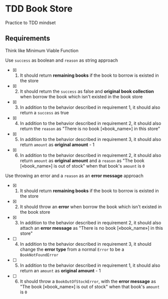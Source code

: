 # TDD Book Store

Practice to TDD mindset

## Requirements

Think like Minimum Viable Function

Use `success` as boolean and `reason` as string approach

- [x] 1) It should return **remaining books** if the book to borrow is existed in the store
- [x] 2) It should return the `success` as false and **original book collection** when borrow the book which isn't existed in the book store
- [x] 3) In addition to the behavior described in requirement 1, it should also return a `success` as true
- [x] 4) In addition to the behavior described in requirement 2, it should also return the `reason` as "There is no book [«book_name»] in this store"
- [x] 5) In addition to the behavior described in requirement 3, it should also return `amount` as **original amount** - 1
- [x] 6) In addition to the behavior described in requirement 2, it should also return `amount` as **original amount** and a `reason` as "The book [«book_name»] is out of stock" when that book's `amount` is `0`

Use throwing an error and a `reason` as an **error message** approach

- [x] 1) It should return **remaining books** if the book to borrow is existed in the store
- [x] 2) It should throw an **error** when borrow the book which isn't existed in the book store
- [x] 3) In addition to the behavior described in requirement 2, it should also attach an **error message** as "There is no book [«book_name»] in this store"
- [ ] 4) In addition to the behavior described in requirement 3, it should change the **error type** from a normal `Error` to be a `BookNotFoundError`
- [ ] 5) In addition to the behavior described in requirement 1, it should also return an `amount` as **original amount** - 1
- [ ] 6) It should throw a `BookOutOfStockError`, with the **error message** as "The book [«book_name»] is out of stock" when that book's `amount` is `0`
